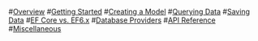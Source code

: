#[Overview](index.md)
#[Getting Started](get-started/toc.md)
#[Creating a Model](modeling/toc.md)
#[Querying Data](querying/toc.md)
#[Saving Data](saving/toc.md)
#[EF Core vs. EF6.x](efcore-vs-ef6/toc.md)
#[Database Providers](providers/toc.md)
#[API Reference](https://docs.microsoft.com/ef/core/api)
#[Miscellaneous](miscellaneous/toc.md)
